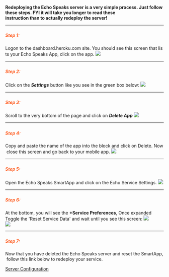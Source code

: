 
**Redeploying the Echo Speaks server is a very simple process. Just follow these steps.
**FYI** it will take you longer to read these instruction than to actually redeploy the server!**

---
##### <h5 style="color: #FF6025;">Step 1:</h5>
Logon to the dashboard.heroku.com site. You should see this screen that lists your Echo Speaks App, click on the app.
  ![](https://tonesto7.github.io/echo-speaks-docs/static/img/TS-1.JPG)

---
##### <h5 style="color: #FF6025;">Step 2:</h5>
Click on the ***Settings*** button like you see in the green box below:
![](https://tonesto7.github.io/echo-speaks-docs/static/img/TS-2.JPG)

---
##### <h5 style="color: #FF6025;">Step 3:</h5>
Scroll to the very bottom of the page and click on ***Delete App***
![](https://tonesto7.github.io/echo-speaks-docs/static/img/TS-3.JPG)

---
##### <h5 style="color: #FF6025;">Step 4:</h5>
Copy and paste the name of the app into the block and click on Delete. Now close this screen and go back to your mobile app.
![](https://tonesto7.github.io/echo-speaks-docs/static/img/TS-4.JPG)

---
##### <h5 style="color: #FF6025;">Step 5:</h5>
Open the Echo Speaks SmartApp and click on the Echo Service Settings.
![](https://tonesto7.github.io/echo-speaks-docs/static/img/TS-5.jpg)

---
##### <h5 style="color: #FF6025;">Step 6:</h5>
At the bottom, you will see the **+Service Preferences**, Once expanded Toggle the 'Reset Service Data' and wait until you see this screen:
![](https://tonesto7.github.io/echo-speaks-docs/static/img/TS-6.jpg)  
![](https://tonesto7.github.io/echo-speaks-docs/static/img/TS-7.jpg)

---
##### <h5 style="color: #FF6025;">Step 7:</h5>
Now that you have deleted the Echo Speaks server and reset the SmartApp, follow this link below to redeploy your service.

[Server Configuration](https://tonesto7.github.io/echo-speaks-docs/#/docs/installation/configuration/serverConfig "wikilink")

